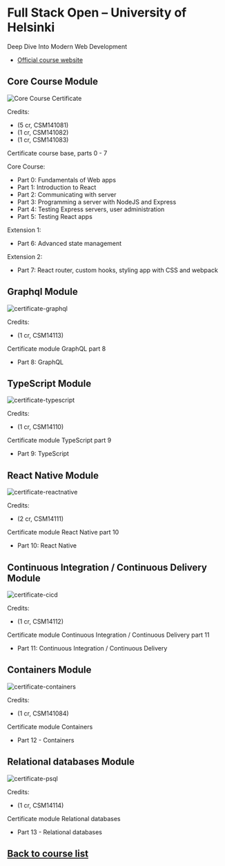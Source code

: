 # Full Stack Open – University of Helsinki

Deep Dive Into Modern Web Development

- [Official course website](https://fullstackopen.com/)

## Core Course Module

![Core Course Certificate](./certificate-fullstack.png)

Credits:

- (5 cr, CSM141081)
- (1 cr, CSM141082)
- (1 cr, CSM141083)

Certificate course base, parts 0 - 7

Core Course:

- Part 0: Fundamentals of Web apps
- Part 1: Introduction to React
- Part 2: Communicating with server
- Part 3: Programming a server with NodeJS and Express
- Part 4: Testing Express servers, user administration
- Part 5: Testing React apps

Extension 1:

- Part 6: Advanced state management

Extension 2:

- Part 7: React router, custom hooks, styling app with CSS and webpack

## Graphql Module

![certificate-graphql](./certificate-graphql.png)

Credits:

- (1 cr, CSM14113)

Certificate module GraphQL part 8

- Part 8: GraphQL

## TypeScript Module

![certificate-typescript](./certificate-typescript.png)

Credits:

- (1 cr, CSM14110)

Certificate module TypeScript part 9

- Part 9: TypeScript

## React Native Module

![certificate-reactnative](./certificate-reactnative.png)

Credits:

- (2 cr, CSM14111)

Certificate module React Native part 10

- Part 10: React Native

## Continuous Integration / Continuous Delivery Module

![certificate-cicd](./certificate-cicd.png)

Credits:

- (1 cr, CSM14112)

Certificate module Continuous Integration / Continuous Delivery part 11

- Part 11: Continuous Integration / Continuous Delivery

## Containers Module

![certificate-containers](./certificate-containers.png)

Credits:

- (1 cr, CSM141084)

Certificate module Containers

- Part 12 - Containers

## Relational databases Module

![certificate-psql](./certificate-psql.png)

Credits:

- (1 cr, CSM14114)

Certificate module Relational databases

- Part 13 - Relational databases

## [Back to course list](../../../README.md)
